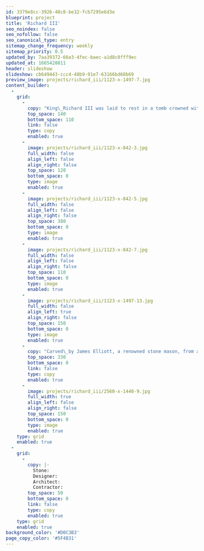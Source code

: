 ```yaml
---
id: 3379e8cc-3926-48c8-be32-fcb7295e6d3e
blueprint: project
title: 'Richard III'
seo_noindex: false
seo_nofollow: false
seo_canonical_type: entry
sitemap_change_frequency: weekly
sitemap_priority: 0.5
updated_by: 7aa39372-66e3-4fec-baec-a1d8c0fff9ec
updated_at: 1665428811
header: slideshow
slideshow: cb649443-ccc4-48b9-91e7-63166bd68b69
preview_image: projects/richard_iii/1123-x-1497-7.jpg
content_builder:
  -
    grid:
      -
        copy: "King\_Richard III was laid to rest in a tomb crowned with a single piece of Swaledale Fossil Brown from a quarry in North Yorkshire; a quarry which he would have once owned as the Duke of York, 530 years ago."
        top_space: 140
        bottom_space: 110
        link: false
        type: copy
        enabled: true
      -
        image: projects/richard_iii/1123-x-842-3.jpg
        full_width: false
        align_left: false
        align_right: false
        top_space: 120
        bottom_space: 0
        type: image
        enabled: true
      -
        image: projects/richard_iii/1123-x-842-5.jpg
        full_width: false
        align_left: false
        align_right: false
        top_space: 380
        bottom_space: 0
        type: image
        enabled: true
      -
        image: projects/richard_iii/1123-x-842-7.jpg
        full_width: false
        align_left: false
        align_right: false
        top_space: 110
        bottom_space: 0
        type: image
        enabled: true
      -
        image: projects/richard_iii/1123-x-1497-13.jpg
        full_width: false
        align_left: true
        align_right: false
        top_space: 150
        bottom_space: 0
        type: image
        enabled: true
      -
        copy: "Carved\_by James Elliott, a renowned stone mason, from a single 6 tonne stone from a Britannicus Stone quarry, near Melsonby, the tomb stone measures 2 metres x 1 metre x 600 centimetres and still weighs a\_staggering 2.3 tonne. The Swaledale\_Fossil has undergone a prolonged polishing process using industrial diamonds which buff the stone to a shine to highlight the nature and composite of this magnificent stone."
        top_space: 330
        bottom_space: 0
        link: false
        type: copy
        enabled: true
      -
        image: projects/richard_iii/2560-x-1440-9.jpg
        full_width: true
        align_left: false
        align_right: false
        top_space: 150
        bottom_space: 0
        type: image
        enabled: true
    type: grid
    enabled: true
  -
    grid:
      -
        copy: |-
          Stone: 
          Designer: 
          Architect: 
          Contractor:
        top_space: 50
        bottom_space: 0
        link: false
        type: copy
        enabled: true
    type: grid
    enabled: true
background_color: '#D0C3B3'
page_copy_color: '#5F4B31'
---
```

